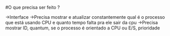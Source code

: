 #O que precisa ser feito ?

→Interface
	→Precisa mostrar e atualizar constantemente qual é o processo que está usando CPU e quanto tempo falta pra ele sair da cpu
	→Precisa mostrar ID, quantum, se o processo é orientado a CPU ou E/S, prioridade

